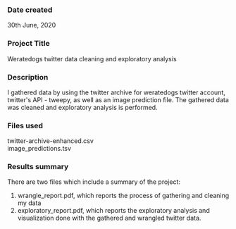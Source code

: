 ### Date created
30th June, 2020

### Project Title
Weratedogs twitter data cleaning and exploratory analysis

### Description
I gathered data by using the twitter archive for weratedogs twitter account, twitter's API - tweepy, as well as an image prediction file.
The gathered data was cleaned and exploratory analysis is performed.

### Files used
twitter-archive-enhanced.csv<br>
image_predictions.tsv

### Results summary
There are two files which include a summary of the project:
1. wrangle_report.pdf, which reports the process of gathering and cleaning my data
2. exploratory_report.pdf, which reports the exploratory analysis and visualization done with the gathered and wrangled twitter data.
